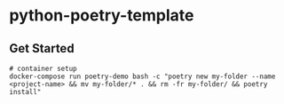 # python-poetry-template

## Get Started

```
# container setup
docker-compose run poetry-demo bash -c "poetry new my-folder --name <project-name> && mv my-folder/* . && rm -fr my-folder/ && poetry install"
```